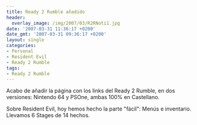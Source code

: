 ```yaml
---
title: Ready 2 Rumble añadido
header:
  overlay_image: /img/2007/03/R2RNoti1.jpg
date: '2007-03-31 11:36:17 +0200'
date_gmt: '2007-03-31 09:36:17 +0200'
layout: single
categories:
- Personal
- Resident Evil
- Ready 2 Rumble
tags:
- Ready 2 Rumble
---
```

Acabo de añadir la página con los links del Ready 2 Rumble, en dos versiones: Nintendo 64 y PSOne, 
ambas 100% en Castellano.

Sobre Resident Evil, hoy hemos hecho la parte "fácil": Menús e inventario. Llevamos 6 Stages de 14 hechos.
